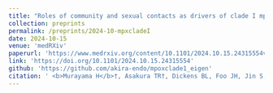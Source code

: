 ```yaml
---
title: "Roles of community and sexual contacts as drivers of clade I mpox outbreaks"
collection: preprints
permalink: /preprints/2024-10-mpxcladeI
date: 2024-10-15
venue: 'medRXiv'
paperurl: 'https://www.medrxiv.org/content/10.1101/2024.10.15.24315554v1.full.pdf'
link: 'https://doi.org/10.1101/2024.10.15.24315554'
github: 'https://github.com/akira-endo/mpoxclade1_eigen'
citation: ' <b>Murayama H</b>†, Asakura TR†, Dickens BL, Foo JH, Jin S, Mukadi P, Ejima K, Jung S, Nishi A, Prem K, Endo A. (2024) &quot;Roles of community and sexual contacts as drivers of clade I mpox outbreaks.&quot; <i>medRXiv</i>. 2024 Jan 1;2024.10.15.24315554.'
---
```

